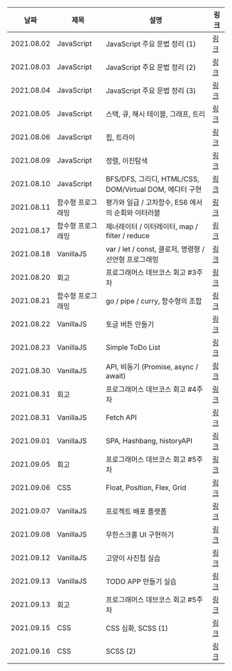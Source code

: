 |날짜|제목|설명|링크|
|---|---|---|---|
|2021.08.02|JavaScript|JavaScript 주요 문법 정리 (1)|[링크](https://velog.io/@krungy/TIL21.8.2)|
|2021.08.03|JavaScript|JavaScript 주요 문법 정리 (2)|[링크](https://velog.io/@krungy/TIL21.8.3)|
|2021.08.04|JavaScript|JavaScript 주요 문법 정리 (3)|[링크](https://velog.io/@krungy/TIL21.8.4)|
|2021.08.05|JavaScript|스택, 큐, 해시 테이블, 그래프, 트리|[링크](https://velog.io/@krungy/TIL21.8.5)|
|2021.08.06|JavaScript|힙, 트라이|[링크](https://velog.io/@krungy/TIL21.8.6)|
|2021.08.09|JavaScript|정렬, 이진탐색|[링크](https://velog.io/@krungy/TIL21.8.9)|
|2021.08.10|JavaScript|BFS/DFS, 그리디, HTML/CSS, DOM/Virtual DOM, 에디터 구현|[링크](https://velog.io/@krungy/TIL21.8.10)|
|2021.08.11|함수형 프로그래밍|평가와 일급 / 고차함수, ES6 에서의 순회와 이터러블|[링크](https://velog.io/@krungy/TIL21.8.11)|
|2021.08.17|함수형 프로그래밍|제너레이터 / 이터레이터, map / filter / reduce|[링크](https://velog.io/@krungy/TIL21.8.17)|
|2021.08.18|VanillaJS|var / let / const, 클로저, 명령형 / 선언형 프로그래밍|[링크](https://velog.io/@krungy/TIL21.8.18)|
|2021.08.20|회고|프로그래머스 데브코스 회고 #3주차|[링크](https://velog.io/@krungy/프로그래머스-데브코스-회고-3)|
|2021.08.21|함수형 프로그래밍|go / pipe / curry, 함수형의 조합|[링크](https://velog.io/@krungy/TIL21.8.21)|
|2021.08.22|VanillaJS|토글 버튼 만들기|[링크](https://velog.io/@krungy/TIL21.08.22)|
|2021.08.23|VanillaJS|Simple ToDo List|[링크](https://velog.io/@krungy/TIL21.08.23)|
|2021.08.30|VanillaJS|API, 비동기 (Promise, async / await)|[링크](https://velog.io/@krungy/TIL21.08.30)|
|2021.08.31|회고|프로그래머스 데브코스 회고 #4주차|[링크](https://velog.io/@krungy/프로그래머스-데브코스-회고-4)|
|2021.08.31|VanillaJS|Fetch API|[링크](https://velog.io/@krungy/TIL21.08.31)|
|2021.09.01|VanillaJS|SPA, Hashbang, historyAPI|[링크](https://velog.io/@krungy/TIL21.09.01)|
|2021.09.05|회고|프로그래머스 데브코스 회고 #5주차|[링크](https://velog.io/@krungy/프로그래머스-데브코스-회고-5)|
|2021.09.06|CSS|Float, Position, Flex, Grid|[링크](https://velog.io/@krungy/TIL21.09.06)|
|2021.09.07|VanillaJS|프로젝트 배포 플랫폼|[링크](https://velog.io/@krungy/TIL21.09.07)|
|2021.09.08|VanillaJS|무한스크롤 UI 구현하기|[링크](https://velog.io/@krungy/TIL21.09.08)|
|2021.09.12|VanillaJS|고양이 사진첩 실습|[링크](https://velog.io/@krungy/TIL21.09.12)|
|2021.09.13|VanillaJS|TODO APP 만들기 실습|[링크](https://velog.io/@krungy/TIL21.09.13)|
|2021.09.13|회고|프로그래머스 데브코스 회고 #5주차|[링크](https://velog.io/@krungy/프로그래머스-데브코스-회고-6)|
|2021.09.15|CSS|CSS 심화, SCSS (1)|[링크](https://velog.io/@krungy/TIL21.09.15)|
|2021.09.16|CSS|SCSS (2)|[링크](https://velog.io/@krungy/TIL21.09.16)|